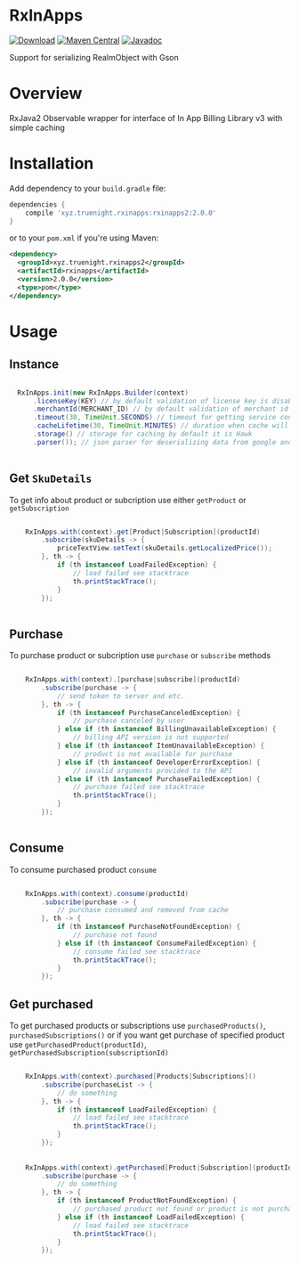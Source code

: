 # RxInApps
[![Download](https://api.bintray.com/packages/truenight/maven/rxinapps/images/download.svg)](https://bintray.com/truenight/maven/rxinapps/_latestVersion)
[![Maven Central](https://maven-badges.herokuapp.com/maven-central/xyz.truenight.rxinapps/rxinapps/badge.svg)](https://maven-badges.herokuapp.com/maven-central/xyz.truenight.rxinapps/rxinapps)
[![Javadoc](https://javadoc-emblem.rhcloud.com/doc/xyz.truenight.rxinapps/rxinapps/badge.svg)](http://www.javadoc.io/doc/xyz.truenight.rxinapps/rxinapps)

Support for serializing RealmObject with Gson

# Overview

RxJava2 Observable wrapper for interface of In App Billing Library v3 with simple caching

# Installation

Add dependency to your `build.gradle` file:

```groovy
dependencies {
    compile 'xyz.truenight.rxinapps:rxinapps2:2.0.0'
}
```

or to your `pom.xml` if you're using Maven:

```xml
<dependency>
  <groupId>xyz.truenight.rxinapps2</groupId>
  <artifactId>rxinapps</artifactId>
  <version>2.0.0</version>
  <type>pom</type>
</dependency>
```
# Usage

## Instance

```java

  RxInApps.init(new RxInApps.Builder(context)
      .licenseKey(KEY) // by default validation of license key is disabled to enable specify it
      .merchantId(MERCHANT_ID) // by default validation of merchant id is disabled to enable specify it
      .timeout(30, TimeUnit.SECONDS) // timeout for getting service connection
      .cacheLifetime(30, TimeUnit.MINUTES) // duration when cache will be valid
      .storage() // storage for caching by default it is Hawk
      .parser()); // json parser for deserializing data from google and caching by default it is Gson
    
```
## Get ``SkuDetails``

To get info about product or subcription use either ``getProduct`` or ``getSubscription``

```java

    RxInApps.with(context).get[Product|Subscription](productId)
        .subscribe(skuDetails -> {
            priceTextView.setText(skuDetails.getLocalizedPrice());
        }, th -> {
            if (th instanceof LoadFailedException) {
                // load failed see stacktrace
                th.printStackTrace();
            }
        });
    
```

## Purchase

To purchase product or subcription use ``purchase`` or ``subscribe`` methods

```java

    RxInApps.with(context).[purchase|subscribe](productId)
        .subscribe(purchase -> {
            // send token to server and etc.
        }, th -> {
            if (th instanceof PurchaseCanceledException) {
                // purchase canceled by user
            } else if (th instanceof BillingUnavailableException) {
                // billing API version is not supported
            } else if (th instanceof ItemUnavailableException) {
                // product is not available for purchase
            } else if (th instanceof DeveloperErrorException) {
                // invalid arguments provided to the API
            } else if (th instanceof PurchaseFailedException) {
                // purchase failed see stacktrace
                th.printStackTrace();
            }
        });
    
```

## Consume

To consume purchased product ``consume``

```java

    RxInApps.with(context).consume(productId)
        .subscribe(purchase -> {
            // purchase consumed and removed from cache
        }, th -> {
            if (th instanceof PurchaseNotFoundException) {
                // purchase not found
            } else if (th instanceof ConsumeFailedException) {
                // consume failed see stacktrace
                th.printStackTrace();
            }
        });

```

## Get purchased

To get purchased products or subscriptions use ``purchasedProducts()``, ``purchasedSubscriptions()`` or if you want get purchase of specified product use ``getPurchasedProduct(productId)``, ``getPurchasedSubscription(subscriptionId)``

```java

    RxInApps.with(context).purchased[Products|Subscriptions]()
        .subscribe(purchaseList -> {
            // do something
        }, th -> {
            if (th instanceof LoadFailedException) {
                // load failed see stacktrace
                th.printStackTrace();
            }
        });
        
        
    RxInApps.with(context).getPurchased[Product|Subscription](productId)
        .subscribe(purchase -> {
            // do something
        }, th -> {
            if (th instanceof ProductNotFoundException) {
                // purchased product not found or product is not purchased
            } else if (th instanceof LoadFailedException) {
                // load failed see stacktrace
                th.printStackTrace();
            }
        });

```
